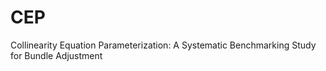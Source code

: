 # CEP
Collinearity Equation Parameterization: A Systematic Benchmarking Study for Bundle Adjustment
